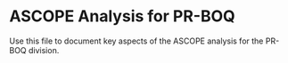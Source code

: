 # ASCOPE Analysis for PR-BOQ

Use this file to document key aspects of the ASCOPE analysis for the PR-BOQ division.
